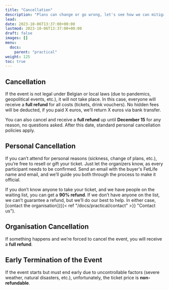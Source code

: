 ```yaml
---
title: "Cancellation"
description: "Plans can change or go wrong, let's see how we can mitigate issues."
lead: 
date: 2023-10-06T13:37:00+00:00
lastmod: 2023-10-06T13:37:00+00:00
draft: false
images: []
menu: 
  docs:
    parent: "practical"
weight: 125
toc: true
---
```


## Cancellation

If the event is not legal under Belgian or local laws (due to pandemics, geopolitical events, etc.), it will not take place. In this case, everyone will receive a **full refund** for all costs (tickets, drink vouchers). No hidden fees will be deducted, if you paid X euros, we’ll return X euros via bank transfer.

You can also cancel and receive a **full refund** up until **December 15** for any reason, no questions asked. After this date, standard personal cancellation policies apply.

## Personal Cancellation

If you can’t attend for personal reasons (sickness, change of plans, etc.), you’re free to resell or gift your ticket. Just let the organizers know, as every participant needs to be confirmed. Send an email with the buyer's FetLife name and email, and we’ll guide you both through the process to make it official.

If you don’t know anyone to take your ticket, and we have people on the waiting list, you can get a **90% refund**. If we don’t have anyone on the list, we can’t guarantee a refund, but we’ll do our best to help. In either case, [contact the organisation]({{< ref "/docs/practical/contact" >}} "Contact us").

## Organisation Cancellation

If something happens and we’re forced to cancel the event, you will receive a **full refund**.

## Early Termination of the Event

If the event starts but must end early due to uncontrollable factors (severe weather, natural disasters, etc.), unfortunately, the ticket price is **non-refundable**.
